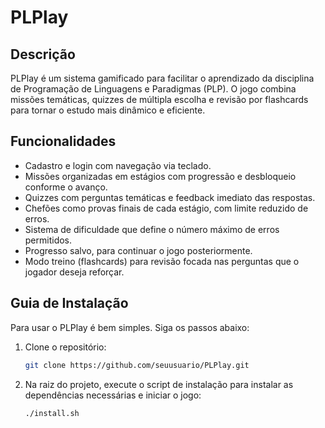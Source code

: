# PLPlay

## Descrição
PLPlay é um sistema gamificado para facilitar o aprendizado da disciplina de Programação de Linguagens e Paradigmas (PLP). O jogo combina missões temáticas, quizzes de múltipla escolha e revisão por flashcards para tornar o estudo mais dinâmico e eficiente.

## Funcionalidades
- Cadastro e login com navegação via teclado.
- Missões organizadas em estágios com progressão e desbloqueio conforme o avanço.
- Quizzes com perguntas temáticas e feedback imediato das respostas.
- Chefões como provas finais de cada estágio, com limite reduzido de erros.
- Sistema de dificuldade que define o número máximo de erros permitidos.
- Progresso salvo, para continuar o jogo posteriormente.
- Modo treino (flashcards) para revisão focada nas perguntas que o jogador deseja reforçar.

## Guia de Instalação
Para usar o PLPlay é bem simples. Siga os passos abaixo:

1. Clone o repositório:

   ```bash
   git clone https://github.com/seuusuario/PLPlay.git
2. Na raiz do projeto, execute o script de instalação para instalar as dependências necessárias e iniciar o jogo:

   ```bash
   ./install.sh
